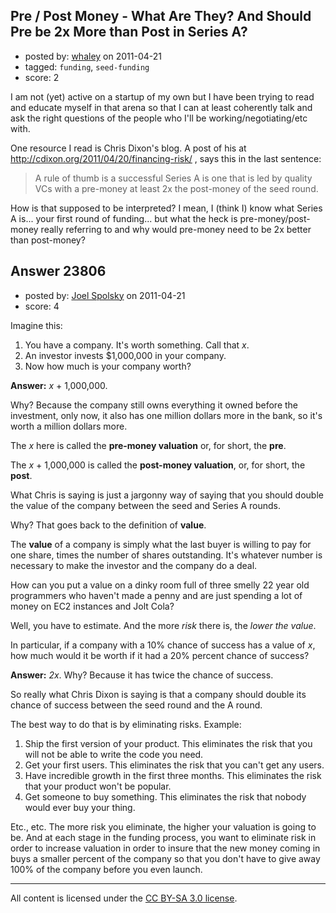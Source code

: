 ## Pre / Post Money - What Are They?  And Should Pre be 2x More than Post in Series A?

- posted by: [whaley](https://stackexchange.com/users/-1/9878-whaley) on 2011-04-21
- tagged: `funding`, `seed-funding`
- score: 2

I am not (yet) active on a startup of my own but I have been trying to read and educate myself in that arena so that I can at least coherently talk and ask the right questions of the people who I'll be working/negotiating/etc with.

One resource I read is Chris Dixon's blog.  A post of his at http://cdixon.org/2011/04/20/financing-risk/ , says this in the last sentence:

> A rule of thumb is a successful Series
> A is one that is led by quality VCs
> with a pre-money at least 2x the
> post-money of the seed round.

How is that supposed to be interpreted?  I mean, I (think I) know what Series A is... your first round of funding... but what the heck is pre-money/post-money really referring to and why would pre-money need to be 2x better than post-money? 


## Answer 23806

- posted by: [Joel Spolsky](https://stackexchange.com/users/-1/4335-joel-spolsky) on 2011-04-21
- score: 4

Imagine this:

1. You have a company. It's worth something. Call that *x*.
2. An investor invests $1,000,000 in your company.
3. Now how much is your company worth?

**Answer:** *x* + 1,000,000. 

Why? Because the company still owns everything it owned before the investment, only now, it also has one million dollars more in the bank, so it's worth a million dollars more.

The *x* here is called the **pre-money valuation** or, for short, the **pre**.

The *x* + 1,000,000 is called the **post-money valuation**, or, for short, the **post**.

What Chris is saying is just a jargonny way of saying that you should double the value of the company between the seed and Series A rounds.

Why? That goes back to the definition of **value**. 

The **value** of a company is simply what the last buyer is willing to pay for one share, times the number of shares outstanding. It's whatever number is necessary to make the investor and the company do a deal.

How can you put a value on a dinky room full of three smelly 22 year old programmers who haven't made a penny and are just spending a lot of money on EC2 instances and Jolt Cola?

Well, you have to estimate. And the more *risk* there is, the *lower the value*. 

In particular, if a company with a 10% chance of success has a value of *x*, how much would it be worth if it had a 20% percent chance of success?

**Answer:** *2x*. Why? Because it has twice the chance of success.

So really what Chris Dixon is saying is that a company should double its chance of success between the seed round and the A round.

The best way to do that is by eliminating risks. Example:

1. Ship the first version of your product. This eliminates the risk that you will not be able to write the code you need.
2. Get your first users. This eliminates the risk that you can't get any users.
3. Have incredible growth in the first three months. This eliminates the risk that your product won't be popular.
4. Get someone to buy something. This eliminates the risk that nobody would ever buy your thing.

Etc., etc. The more risk you eliminate, the higher your valuation is going to be. And at each stage in the funding process, you want to eliminate risk in order to increase valuation in order to insure that the new money coming in buys a smaller percent of the company so that you don't have to give away 100% of the company before you even launch.



---

All content is licensed under the [CC BY-SA 3.0 license](https://creativecommons.org/licenses/by-sa/3.0/).
